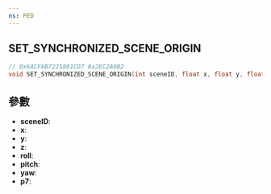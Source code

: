 ```yaml
---
ns: PED
---
```

## SET_SYNCHRONIZED_SCENE_ORIGIN

```c
// 0x6ACF6B7225801CD7 0x2EC2A0B2
void SET_SYNCHRONIZED_SCENE_ORIGIN(int sceneID, float x, float y, float z, float roll, float pitch, float yaw, BOOL p7);
```


## 參數
* **sceneID**: 
* **x**: 
* **y**: 
* **z**: 
* **roll**: 
* **pitch**: 
* **yaw**: 
* **p7**: 

